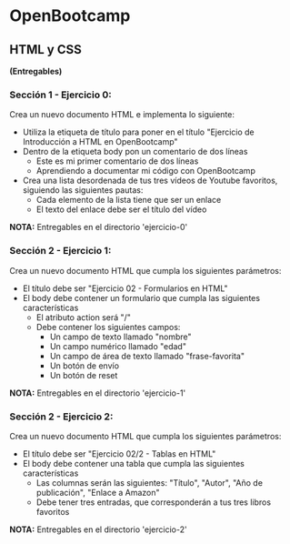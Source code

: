 # OpenBootcamp
## HTML y CSS

**(Entregables)**

### Sección 1 - Ejercicio 0:

Crea un nuevo documento HTML e implementa lo siguiente:

- Utiliza la etiqueta de título para poner en el título "Ejercicio de Introducción a HTML en OpenBootcamp"
- Dentro de la etiqueta body pon un comentario de dos líneas
  - Este es mi primer comentario de dos líneas
  - Aprendiendo a documentar mi código con OpenBootcamp
- Crea una lista desordenada de tus tres vídeos de Youtube favoritos, siguiendo las siguientes pautas:
  - Cada elemento de la lista tiene que ser un enlace
  - El texto del enlace debe ser el título del vídeo

**NOTA:** Entregables en el directorio 'ejercicio-0' 

### Sección 2 - Ejercicio 1:

Crea un nuevo documento HTML que cumpla los siguientes parámetros:

- El título debe ser "Ejercicio 02 - Formularios en HTML"
- El body debe contener un formulario que cumpla las siguientes características
  - El atributo action será "/"
  - Debe contener los siguientes campos:
    - Un campo de texto llamado "nombre"
    - Un campo numérico llamado "edad"
    - Un campo de área de texto llamado "frase-favorita"
    - Un botón de envío
    - Un botón de reset

**NOTA:** Entregables en el directorio 'ejercicio-1'

### Sección 2 - Ejercicio 2:

Crea un nuevo documento HTML que cumpla los siguientes parámetros:

- El título debe ser "Ejercicio 02/2 - Tablas en HTML"
- El body debe contener una tabla que cumpla las siguientes características
  - Las columnas serán las siguientes: "Título", "Autor", "Año de publicación", "Enlace a Amazon"
  - Debe tener tres entradas, que corresponderán a tus tres libros favoritos

**NOTA:** Entregables en el directorio 'ejercicio-2'